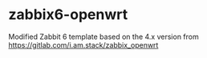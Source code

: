 # zabbix6-openwrt

Modified Zabbit 6 template based on the 4.x version from https://gitlab.com/i.am.stack/zabbix_openwrt
